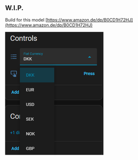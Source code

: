 ## W.I.P.

Build for this model [https://www.amazon.de/dp/B0CD1H72HJ](https://www.amazon.de/dp/B0CD1H72HJ)

![controls](../images/crowpanel_controls.png)
